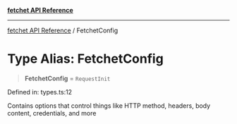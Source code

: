 [**fetchet API Reference**](../README.md)

***

[fetchet API Reference](../README.md) / FetchetConfig

# Type Alias: FetchetConfig

> **FetchetConfig** = `RequestInit`

Defined in: types.ts:12

Contains options that control things like HTTP method, headers, body content, credentials, and more
